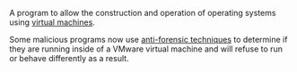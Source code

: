 A program to allow the construction and operation of operating systems
using [virtual machines](virtual_machines "wikilink").

Some malicious programs now use [anti-forensic
techniques](anti-forensic_techniques "wikilink") to determine if they
are running inside of a VMware virtual machine and will refuse to run or
behave differently as a result.